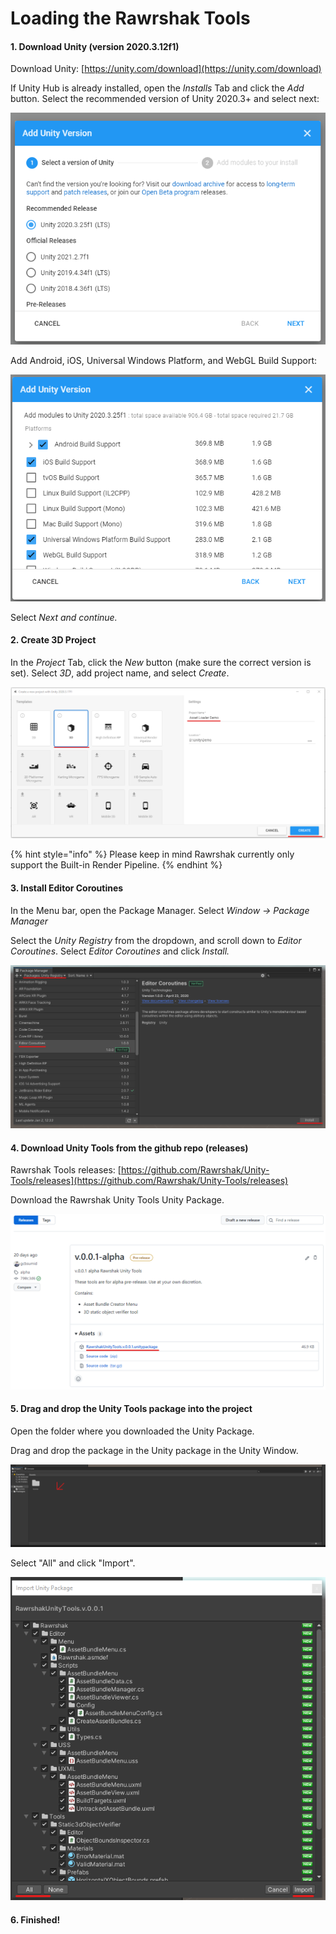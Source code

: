 # Loading the Rawrshak Tools

#### 1. Download Unity (version 2020.3.12f1)

Download Unity: [https://unity.com/download](https://unity.com/download)

If Unity Hub is already installed, open the _Installs_ Tab and click the _Add_ button. Select the recommended version of Unity 2020.3+ and select next:

![](<../../../.gitbook/assets/image (8) (1) (1) (1).png>)

Add Android, iOS, Universal Windows Platform, and WebGL Build Support:

![](<../../../.gitbook/assets/image (19) (1) (1).png>)

Select _Next and continue._

#### 2. Create 3D Project

In the _Project_ Tab, click the _New_ button (make sure the correct version is set). Select _3D_, add project name, and select _Create_.

![](<../../../.gitbook/assets/image (6) (1) (1) (1).png>)

{% hint style="info" %}
Please keep in mind Rawrshak currently only support the Built-in Render Pipeline.
{% endhint %}

#### 3. Install Editor Coroutines

In the Menu bar, open the Package Manager. Select _Window -> Package Manager_

Select the _Unity Registry_ from the dropdown, and scroll down to _Editor Coroutines_. Select _Editor Coroutines_ and click _Install._

![](<../../../.gitbook/assets/image (18) (1) (1) (1).png>)

#### 4. Download Unity Tools from the github repo (releases)

Rawrshak Tools releases: [https://github.com/Rawrshak/Unity-Tools/releases](https://github.com/Rawrshak/Unity-Tools/releases)

Download the Rawrshak Unity Tools Unity Package.

![](<../../../.gitbook/assets/image (1) (1) (1).png>)

#### 5. Drag and drop the Unity Tools package into the project

Open the folder where you downloaded the Unity Package.&#x20;

Drag and drop the package in the Unity package in the Unity Window.

![Drop Package here.](<../../../.gitbook/assets/image (26) (1) (1) (1).png>)

Select "All" and click "Import".

![Select "All" and click "Import"](<../../../.gitbook/assets/image (1) (1) (1) (1).png>)

#### 6. Finished!
